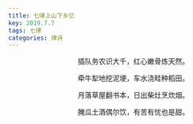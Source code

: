 ```yaml
---
title: 七律上山下乡忆
key: 2019.7.7
tags: 七律
categories: 律诗
---
```


<p align="center">插队务农识大千，红心嫩骨炼天然。
</p>
<p align="center">牵牛犁地挖泥埂，车水浇畦种稻田。
</p>
<p align="center">月落草屋翻书本，日出柴灶烹炊烟。
</p>
<p align="center">腌瓜土酒偶尔饮，有苦有忧也是甜。
</p>
<p align="center"></br>
</p>

